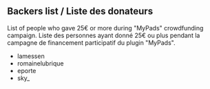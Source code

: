 ## Backers list / Liste des donateurs ##

List of people who gave 25€ or more during "MyPads" crowdfunding campaign.
Liste des personnes ayant donné 25€ ou plus pendant la campagne de financement participatif du plugin "MyPads".

* lamessen
* romainelubrique
* eporte
* sky_

